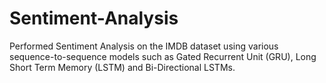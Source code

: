 # Sentiment-Analysis

Performed Sentiment Analysis on the IMDB dataset using various sequence-to-sequence models such as Gated Recurrent Unit (GRU), Long Short Term Memory (LSTM) and Bi-Directional LSTMs. 
